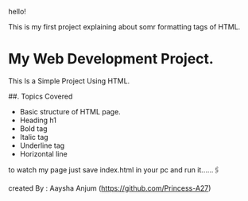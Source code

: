 hello!

This is my first project explaining about somr formatting tags of HTML.


# My Web Development Project.
This Is a Simple Project Using HTML.

##.  Topics Covered 
 - Basic structure of HTML page.
 - Heading h1
 - Bold tag 
 - Italic tag
 - Underline tag
 - Horizontal line 

to watch my page 
just save index.html in your pc and run it......🖇


 created By : Aaysha Anjum (https://github.com/Princess-A27)